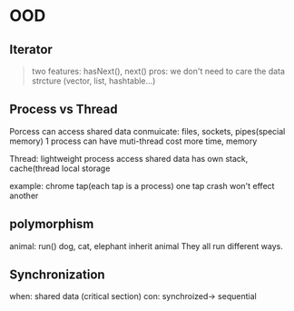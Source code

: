 # OOD

## Iterator
> two features: hasNext(), next()
> pros: we don't need to care the data strcture (vector, list, hashtable...)

## Process vs Thread

Porcess can access shared data
conmuicate: files, sockets, pipes(special memory)
1 process can have muti-thread
cost more time, memory

Thread: lightweight process
access shared data
has own stack, cache(thread local storage

example: chrome tap(each tap is a process)
one tap crash won't effect another

## polymorphism
animal: run()
dog, cat, elephant inherit animal
They all run different ways.

## Synchronization
when: shared data (critical section)
con: synchroized-> sequential

